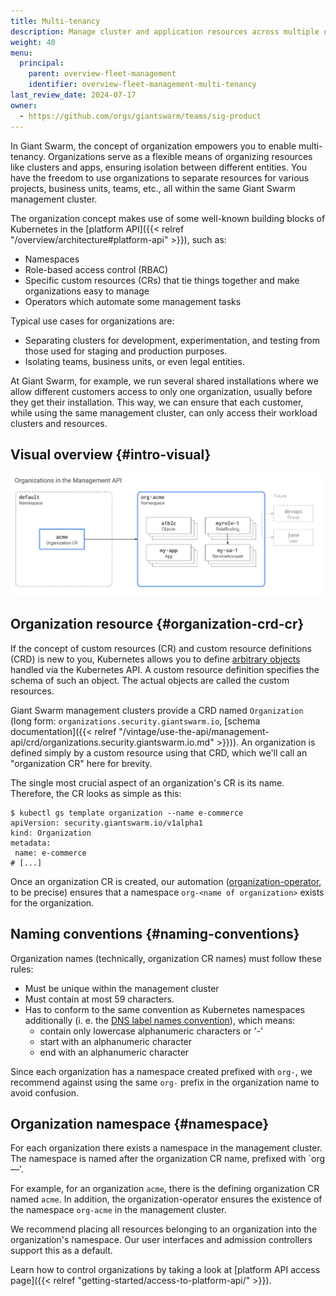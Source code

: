 ```yaml
---
title: Multi-tenancy
description: Manage cluster and application resources across multiple organizations and teams.
weight: 40
menu:
  principal:
    parent: overview-fleet-management
    identifier: overview-fleet-management-multi-tenancy
last_review_date: 2024-07-17
owner:
  - https://github.com/orgs/giantswarm/teams/sig-product
---
```


In Giant Swarm, the concept of organization empowers you to enable multi-tenancy. Organizations serve as a flexible means of organizing resources like clusters and apps, ensuring isolation between different entities. You have the freedom to use organizations to separate resources for various projects, business units, teams, etc., all within the same Giant Swarm management cluster.

The organization concept makes use of some well-known building blocks of Kubernetes in the [platform API]({{< relref "/overview/architecture#platform-api" >}}), such as:

- Namespaces
- Role-based access control (RBAC)
- Specific custom resources (CRs) that tie things together and make organizations easy to manage
- Operators which automate some management tasks

Typical use cases for organizations are:

- Separating clusters for development, experimentation, and testing from those used for staging and production purposes.
- Isolating teams, business units, or even legal entities.

At Giant Swarm, for example, we run several shared installations where we allow different customers access to only one organization, usually before they get their installation. This way, we can ensure that each customer, while using the same management cluster, can only access their workload clusters and resources.

## Visual overview {#intro-visual}

[![Organizations in the Management API, visualized](organizations-management-api.svg)](organizations-management-api.svg)

<!-- Source for above image: https://docs.google.com/drawings/d/1PDve3HoE7br_6npe0RSCw8ddt-H7pFztPlSDiQbNabs/edit -->

## Organization resource {#organization-crd-cr}

If the concept of custom resources (CR) and custom resource definitions (CRD) is new to you, Kubernetes allows you to define [arbitrary objects](https://kubernetes.io/docs/concepts/extend-kubernetes/api-extension/custom-resources/) handled via the Kubernetes API. A custom resource definition specifies the schema of such an object. The actual objects are called the custom resources.

Giant Swarm management clusters provide a CRD named `Organization` (long form: `organizations.security.giantswarm.io`, [schema documentation]({{< relref "/vintage/use-the-api/management-api/crd/organizations.security.giantswarm.io.md" >}})). An organization is defined simply by a custom resource using that CRD, which we'll call an "organization CR" here for brevity.

The single most crucial aspect of an organization's CR is its name. Therefore, the CR looks as simple as this:

```text
$ kubectl gs template organization --name e-commerce
apiVersion: security.giantswarm.io/v1alpha1
kind: Organization
metadata:
 name: e-commerce
# [...]
```

Once an organization CR is created, our automation ([organization-operator](https://github.com/giantswarm/organization-operator), to be precise) ensures that a namespace `org-<name of organization>` exists for the organization.

## Naming conventions {#naming-conventions}

Organization names (technically, organization CR names) must follow these rules:

- Must be unique within the management cluster
- Must contain at most 59 characters.
- Has to conform to the same convention as Kubernetes namespaces additionally (i. e. the [DNS label names convention](https://kubernetes.io/docs/concepts/overview/working-with-objects/names/#dns-label-names)), which means:
    - contain only lowercase alphanumeric characters or '-'
    - start with an alphanumeric character
    - end with an alphanumeric character

Since each organization has a namespace created prefixed with `org-`, we recommend against using the same `org-` prefix in the organization name to avoid confusion.

## Organization namespace {#namespace}

For each organization there exists a namespace in the management cluster. The namespace is named after the organization CR name, prefixed with `org—'.

For example, for an organization `acme`, there is the defining organization CR named `acme`. In addition, the organization-operator ensures the existence of the namespace `org-acme` in the management cluster.

We recommend placing all resources belonging to an organization into the organization's namespace. Our user interfaces and admission controllers support this as a default.

Learn how to control organizations by taking a look at [platform API access page]({{< relref "getting-started/access-to-platform-api/" >}}).
